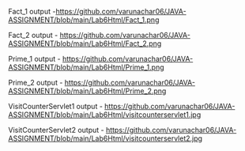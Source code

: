 Fact_1 output -https://github.com/varunachar06/JAVA-ASSIGNMENT/blob/main/Lab6Html/Fact_1.png

Fact_2 output - https://github.com/varunachar06/JAVA-ASSIGNMENT/blob/main/Lab6Html/Fact_2.png

Prime_1 output - https://github.com/varunachar06/JAVA-ASSIGNMENT/blob/main/Lab6Html/Prime_1.png

Prime_2 output - https://github.com/varunachar06/JAVA-ASSIGNMENT/blob/main/Lab6Html/Prime_2.png

VisitCounterServlet1 output - https://github.com/varunachar06/JAVA-ASSIGNMENT/blob/main/Lab6Html/visitcounterservlet1.jpg

VisitCounterServlet2 output - https://github.com/varunachar06/JAVA-ASSIGNMENT/blob/main/Lab6Html/visitcounterservlet2.jpg
